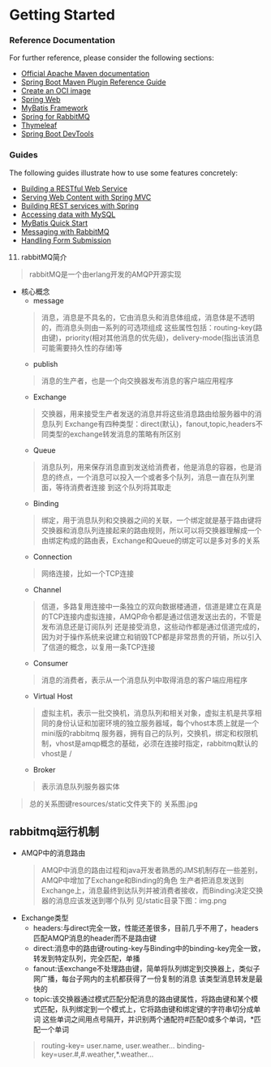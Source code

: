 # Getting Started

### Reference Documentation

For further reference, please consider the following sections:

* [Official Apache Maven documentation](https://maven.apache.org/guides/index.html)
* [Spring Boot Maven Plugin Reference Guide](https://docs.spring.io/spring-boot/docs/2.7.3/maven-plugin/reference/html/)
* [Create an OCI image](https://docs.spring.io/spring-boot/docs/2.7.3/maven-plugin/reference/html/#build-image)
* [Spring Web](https://docs.spring.io/spring-boot/docs/2.7.3/reference/htmlsingle/#web)
* [MyBatis Framework](https://mybatis.org/spring-boot-starter/mybatis-spring-boot-autoconfigure/)
* [Spring for RabbitMQ](https://docs.spring.io/spring-boot/docs/2.7.3/reference/htmlsingle/#messaging.amqp)
* [Thymeleaf](https://docs.spring.io/spring-boot/docs/2.7.3/reference/htmlsingle/#web.servlet.spring-mvc.template-engines)
* [Spring Boot DevTools](https://docs.spring.io/spring-boot/docs/2.7.3/reference/htmlsingle/#using.devtools)

### Guides

The following guides illustrate how to use some features concretely:

* [Building a RESTful Web Service](https://spring.io/guides/gs/rest-service/)
* [Serving Web Content with Spring MVC](https://spring.io/guides/gs/serving-web-content/)
* [Building REST services with Spring](https://spring.io/guides/tutorials/rest/)
* [Accessing data with MySQL](https://spring.io/guides/gs/accessing-data-mysql/)
* [MyBatis Quick Start](https://github.com/mybatis/spring-boot-starter/wiki/Quick-Start)
* [Messaging with RabbitMQ](https://spring.io/guides/gs/messaging-rabbitmq/)
* [Handling Form Submission](https://spring.io/guides/gs/handling-form-submission/)

11. rabbitMQ简介
> rabbitMQ是一个由erlang开发的AMQP开源实现
* 核心概念
    - message
  > 消息，消息是不具名的，它由消息头和消息体组成，消息体是不透明的，而消息头则由一系列的可选项组成
  这些属性包括：routing-key(路由键)，priority(相对其他消息的优先级)，delivery-mode(指出该消息可能需要持久性的存储)等
    - publish
  > 消息的生产者，也是一个向交换器发布消息的客户端应用程序
    - Exchange
  > 交换器，用来接受生产者发送的消息并将这些消息路由给服务器中的消息队列
  Exchange有四种类型：direct(默认)，fanout,topic,headers不同类型的exchange转发消息的策略有所区别
    - Queue
  > 消息队列，用来保存消息直到发送给消费者，他是消息的容器，也是消息的终点，一个消息可以投入一个或者多个队列，消息一直在队列里面，等待消费者连接
  到这个队列将其取走
    - Binding
  > 绑定，用于消息队列和交换器之间的关联，一个绑定就是基于路由键将交换器和消息队列连接起来的路由规则，所以可以将交换器理解成一个
  由绑定构成的路由表，Exchange和Queue的绑定可以是多对多的关系
    - Connection
  > 网络连接，比如一个TCP连接
    - Channel
  > 信道，多路复用连接中一条独立的双向数据楼通道，信道是建立在真是的TCP连接内虚拟连接，AMQP命令都是通过信道发送出去的，不管是发布消息还是订阅队列
  还是接受消息，这些动作都是通过信道完成的，因为对于操作系统来说建立和销毁TCP都是非常昂贵的开销，所以引入了信道的概念，以复用一条TCP连接
    - Consumer
  > 消息的消费者，表示从一个消息队列中取得消息的客户端应用程序
    - Virtual Host
  > 虚拟主机，表示一批交换机，消息队列和相关对象，虚拟主机是共享相同的身份认证和加密环境的独立服务器域，每个vhost本质上就是一个mini版的rabbitmq
  服务器，拥有自己的队列，交换机，绑定和权限机制，vhost是amqp概念的基础，必须在连接时指定，rabbitmq默认的vhost是 /
    - Broker
  > 表示消息队列服务器实体
> 总的关系图键resources/static文件夹下的 关系图.jpg   

## rabbitmq运行机制
  * AMQP中的消息路由
    > AMQP中消息的路由过程和java开发者熟悉的JMS机制存在一些差别，AMQP中增加了Exchange和Binding的角色
    生产者把消息发送到Exchange上，消息最终到达队列并被消费者接收，而Binding决定交换器的消息应该发送到哪个队列
    > 见/static目录下图：img.png
  * Exchange类型
    * headers:与direct完全一致，性能还差很多，目前几乎不用了，headers匹配AMQP消息的header而不是路由键
    * direct:消息中的路由键routing-key与Binding中的binding-key完全一致，转发到特定队列，完全匹配，单播
    * fanout:该exchange不处理路由键，简单将队列绑定到交换器上，类似子网广播，每台子网内的主机都获得了一份复制的消息
    该类型消息转发是最快的
    * topic:该交换器通过模式匹配分配消息的路由键属性，将路由键和某个模式匹配，队列绑定到一个模式上，它将路由键和绑定键的字符串切分成单词
    这些单词之间用点号隔开，并识别两个通配符#匹配0或多个单词，*匹配一个单词
    > routing-key= user.name, user.weather... 
    binding-key=user.#,#.weather,*.weather...
    
